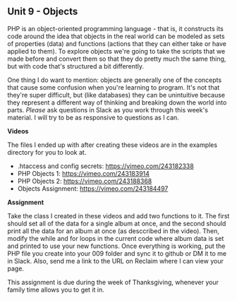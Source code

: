 ## Unit 9 - Objects

PHP is an object-oriented programming language - that is, it constructs its code around the idea that objects in the real world can be modeled as sets of properties (data) and functions (actions that they can either take or have applied to them). To explore objects we're going to take the scripts that we made before and convert them so that they do pretty much the same thing, but with code that's structured a bit differently.

One thing I do want to mention: objects are generally one of the concepts that cause some confusion when you're learning to program. It's not that they're super difficult, but (like databases) they can be unintuitive because they represent a different way of thinking and breaking down the world into parts. *Please* ask questions in Slack as you work through this week's material. I will try to be as responsive to questions as I can.

**Videos**

The files I ended up with after creating these videos are in the examples directory for you to look at.

- .htaccess and config secrets: <https://vimeo.com/243182338>
- PHP Objects 1: <https://vimeo.com/243183914>
- PHP Objects 2: <https://vimeo.com/243188368>
- Objects Assignment: <https://vimeo.com/243184497>

**Assignment**

Take the class I created in these videos and add two functions to it. The first should set all of the data for a single album at once, and the second should print all the data for an album at once (as desccribed in the video). Then, modify the while and for loops in the current code where album data is set and printed to use your new functions. Once everything is working, put the PHP file you create into your 009 folder and sync it to github or DM it to me in Slack. Also, send me a link to the URL on Reclaim where I can view your page.

This assignment is due during the week of Thanksgiving, whenever your family time allows you to get it in.
